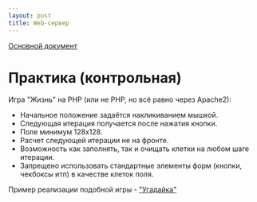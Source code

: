 ```yaml
---
layout: post
title: Web-сервер
---
```


[Основной документ](http://ais2016.github.io/HTTP/)

# Практика (контрольная)
Игра "Жизнь" на PHP (или не PHP, но всё равно через Apache2):
- Начальное положение задаётся накликиванием мышкой.
- Следующая итерация получается после нажатия кнопки.
- Поле минимум 128x128.
- Расчет следующей итерации не на фронте.
- Возможность как заполнять, так и очищать клетки на любом шаге итерации.
- Запрещено использовать стандартные элементы форм (кнопки, чекбоксы итп) в качестве клеток поля.

Пример реализации подобной игры  - ["Угадайка"](https://gist.github.com/ais2016/1d2c908405bdebba34cad759f513ac82)
